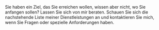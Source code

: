 Sie haben ein Ziel, das Sie erreichen wollen, wissen aber nicht, wo Sie anfangen sollen? Lassen Sie sich von mir beraten. Schauen Sie sich die nachstehende Liste meiner Dienstleistungen an und kontaktieren Sie mich, wenn Sie Fragen oder spezielle Anforderungen haben.